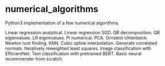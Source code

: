 # numerical_algorithms
Python3 implementation of a few numerical algorithms.

Linear regression analytical.
Linear regression SGD.
QR decomposition.
QR eigenvalues.
LR eigenvalues.
Pi numerical.
PCA.
Ornstein Uhlenbeck.
Newton root finding.
KNN.
Cubic spline interpolation.
Generate correlated normals.
Iteratively reweighted least squares.
Image classification with EfficientNet.
Text classification with pretrained BERT.
Basic neural recommender from scratch.
